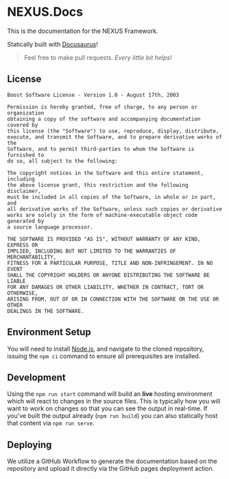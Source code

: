 # NEXUS.Docs

This is the documentation for the NEXUS Framework.

Statically built with [Docusaurus](https://docusaurus.io/)!

> Feel free to make pull requests. *Every little bit helps!*


## License

````log
Boost Software License - Version 1.0 - August 17th, 2003

Permission is hereby granted, free of charge, to any person or organization
obtaining a copy of the software and accompanying documentation covered by
this license (the "Software") to use, reproduce, display, distribute,
execute, and transmit the Software, and to prepare derivative works of the
Software, and to permit third-parties to whom the Software is furnished to
do so, all subject to the following:

The copyright notices in the Software and this entire statement, including
the above license grant, this restriction and the following disclaimer,
must be included in all copies of the Software, in whole or in part, and
all derivative works of the Software, unless such copies or derivative
works are solely in the form of machine-executable object code generated by
a source language processor.

THE SOFTWARE IS PROVIDED "AS IS", WITHOUT WARRANTY OF ANY KIND, EXPRESS OR
IMPLIED, INCLUDING BUT NOT LIMITED TO THE WARRANTIES OF MERCHANTABILITY,
FITNESS FOR A PARTICULAR PURPOSE, TITLE AND NON-INFRINGEMENT. IN NO EVENT
SHALL THE COPYRIGHT HOLDERS OR ANYONE DISTRIBUTING THE SOFTWARE BE LIABLE
FOR ANY DAMAGES OR OTHER LIABILITY, WHETHER IN CONTRACT, TORT OR OTHERWISE,
ARISING FROM, OUT OF OR IN CONNECTION WITH THE SOFTWARE OR THE USE OR OTHER
DEALINGS IN THE SOFTWARE.
````

## Environment Setup

You will need to install [Node.js](https://nodejs.org/en/download), and navigate to the cloned repository, issuing the 
`npm ci` command to ensure all prerequisites are installed.

## Development

Using the `npm run start` command will build an **live** hosting environment which will react to changes in the source files. This is typically how you will want to work on changes so that you can see the output in real-time. If you've built the output already (`npm run build`) you can also statically host that content via `npm run serve`. 

## Deploying

We utilize a GitHub Workflow to generate the documentation based on the repository and upload it directly via the GitHub pages deployment action.